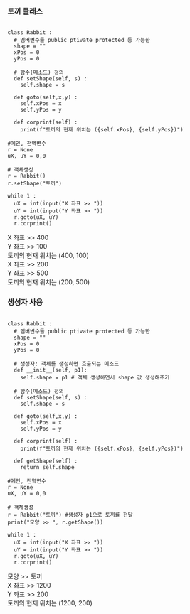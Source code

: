 ### 토끼 클래스 
```

class Rabbit : 
  # 멤버변수들 public ptivate protected 등 가능한 
  shape = "" 
  xPos = 0 
  yPos = 0 
    
  # 함수(메소드) 정의 
  def setShape(self, s) : 
    self.shape = s 
  
  def goto(self,x,y) :
    self.xPos = x 
    self.yPos = y 
    
  def corprint(self) :
    print(f"토끼의 현재 위치는 ({self.xPos}, {self.yPos})")

#메인, 전역변수 
r = None 
uX, uY = 0,0

# 객체생성 
r = Rabbit()
r.setShape("토끼") 

while 1 : 
  uX = int(input("X 좌표 >> "))
  uY = int(input("Y 좌표 >> ")) 
  r.goto(uX, uY) 
  r.corprint()
```
X 좌표 >> 400  
Y 좌표 >> 100  
토끼의 현재 위치는 (400, 100)  
X 좌표 >> 200  
Y 좌표 >> 500  
토끼의 현재 위치는 (200, 500)  
  
### 생성자 사용 
```

class Rabbit : 
  # 멤버변수들 public ptivate protected 등 가능한 
  shape = "" 
  xPos = 0 
  yPos = 0 

  # 생성자: 객체를 생성하면 호출되는 메소드 
  def __init__(self, p1): 
    self.shape = p1 # 객체 생성하면서 shape 값 생성해주기  
    
  # 함수(메소드) 정의 
  def setShape(self, s) : 
    self.shape = s 
  
  def goto(self,x,y) :
    self.xPos = x 
    self.yPos = y 
    
  def corprint(self) :
    print(f"토끼의 현재 위치는 ({self.xPos}, {self.yPos})") 
    
  def getShape(self) : 
    return self.shape 

#메인, 전역변수 
r = None 
uX, uY = 0,0

# 객체생성 
r = Rabbit("토끼") #생성자 p1으로 토끼를 전달 
print("모양 >> ", r.getShape()) 

while 1 : 
  uX = int(input("X 좌표 >> ")) 
  uY = int(input("Y 좌표 >> ")) 
  r.goto(uX, uY) 
  r.corprint()
```
모양 >>  토끼  
X 좌표 >> 1200  
Y 좌표 >> 200  
토끼의 현재 위치는 (1200, 200)  
